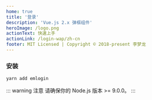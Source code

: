 ```yaml
---
home: true
title: '登录'
description: 'Vue.js 2.x 弹框组件'
heroImage: /logo.png
actionText: 快速上手
actionLink: /login-wap/zh-cn
footer: MIT Licensed | Copyright © 2018-present 李梦龙
---
```


### 安装

``` bash
yarn add emlogin
```

::: warning 注意
请确保你的 Node.js 版本 >= 9.0.0。
:::
